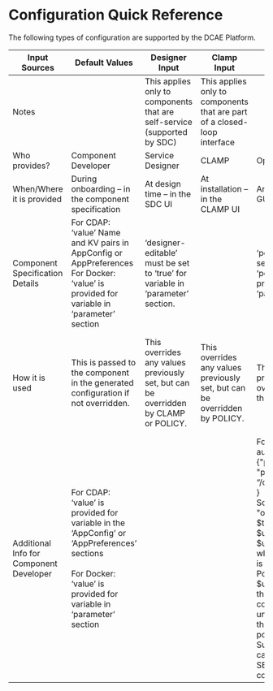 
# Configuration Quick Reference

The following types of configuration are supported by the DCAE Platform.

|Input Sources|Default Values|Designer Input |Clamp Input|Policy Input|Runtime Input|
|---------|---------|----------|---------|----------|---|
|Notes||This applies only to components that are self-service (supported by SDC) |This applies only to components that are part of a closed-loop interface ||  |
|Who provides?|Component Developer|Service Designer|CLAMP|Operations|Runtime Platform|
| When/Where it is provided |During onboarding – in the component specification | At design time – in the SDC UI | At installation – in the CLAMP UI |	Anytime – in the POLICY GUI | When the component is deployed |
|Component Specification Details|For CDAP:<br> ‘value’ Name and KV pairs in AppConfig or AppPreferences For Docker:<br> ‘value’ is provided for variable in ‘parameter’ section|‘designer-editable’ must be set to ‘true’ for variable in ‘parameter’ section. || ‘policy-editable’ must be set to ‘true’ and ‘policy_schema’ must be provided for variable in ‘parameter’ section |'sourced_at_<br>deployment' must be set to 'true' for variable in 'parameter' section |
| How it is used | This is passed to the component in the generated configuration if not overridden.|This overrides any values previously set, but can be overridden by CLAMP or POLICY.|This overrides any values previously set, but can be overridden by POLICY.|This overrides any values previously set, but can be overridden at any point thereafter.|This overrides any values previously set, but can be overridden at any point thereafter by Policy. |
| Additional Info for Component Developer|For CDAP:<br> ‘value’ is provided for variable in the ‘AppConfig’ or ‘AppPreferences’ sections<br><br> For Docker:<br> ‘value’ is provided for variable in ‘parameter’ section|||For Docker: In the auxiliary section:<br> {"policy": {"trigger_type": "policy","script_path": “/opt/app/reconfigure.sh”} }<br> Script interface must be "opt/app/reconfigure.sh” $trigger_type  $updated_policies  $updated_appl_config" <br> where $updated_policies is a json provided by the Policy Handler and <br> $update_appl_config is the post-merged appl config which may contain unresolved configuration that didn’t come from policy.<br> Suggestion is for script to call CONFIG BINDING SERVICE to resolve any configuration. |
